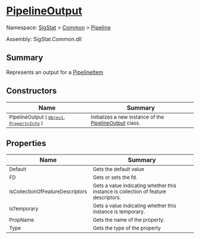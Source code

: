 # [PipelineOutput](./PipelineOutput.md)

Namespace: [SigStat]() > [Common](./../README.md) > [Pipeline](./README.md)

Assembly: SigStat.Common.dll

## Summary
Represents an output for a [PipelineItem](https://github.com/hargitomi97/sigstat/blob/master/docs/md/.md)

## Constructors

| Name | Summary | 
| --- | --- | 
| <sub>PipelineOutput ( [`Object`](https://docs.microsoft.com/en-us/dotnet/api/System.Object), [`PropertyInfo`](https://docs.microsoft.com/en-us/dotnet/api/System.Reflection.PropertyInfo) )</sub><!--aaaaaaaaaaaaaaaaaaaaaaaaaaaaaaaaaaaaaaaaaaaaaaaaaaaaaaaaaaa-->| <sub>Initializes a new instance of the [PipelineOutput](https://github.com/hargitomi97/sigstat/blob/master/docs/md/SigStat/Common/Pipeline/PipelineOutput.md) class.</sub>| <br>


## Properties

| Name | Summary | 
| --- | --- | 
| <sub>Default</sub><!--aaaaaaaaaaaaaaaaaaaaaaaaaaaaaaaaaaaaaaaaaaaaaaaaaaaaaaaaaaa-->| <sub>Gets the default value</sub>| <br>
| <sub>FD</sub><!--aaaaaaaaaaaaaaaaaaaaaaaaaaaaaaaaaaaaaaaaaaaaaaaaaaaaaaaaaaa-->| <sub>Gets or sets the fd.</sub>| <br>
| <sub>IsCollectionOfFeatureDescriptors</sub><!--aaaaaaaaaaaaaaaaaaaaaaaaaaaaaaaaaaaaaaaaaaaaaaaaaaaaaaaaaaa-->| <sub>Gets a value indicating whether this instance is collection of feature descriptors.</sub>| <br>
| <sub>IsTemporary</sub><!--aaaaaaaaaaaaaaaaaaaaaaaaaaaaaaaaaaaaaaaaaaaaaaaaaaaaaaaaaaa-->| <sub>Gets a value indicating whether this instance is temporary.</sub>| <br>
| <sub>PropName</sub><!--aaaaaaaaaaaaaaaaaaaaaaaaaaaaaaaaaaaaaaaaaaaaaaaaaaaaaaaaaaa-->| <sub>Gets the name of the property.</sub>| <br>
| <sub>Type</sub><!--aaaaaaaaaaaaaaaaaaaaaaaaaaaaaaaaaaaaaaaaaaaaaaaaaaaaaaaaaaa-->| <sub>Gets the type of the property</sub>| <br>


